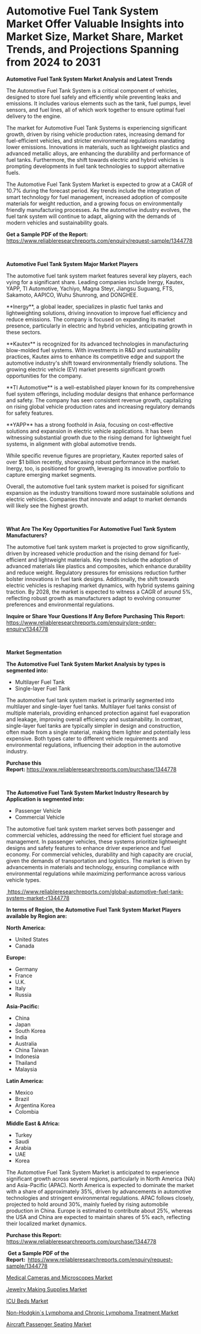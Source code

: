 <p><h1>Automotive Fuel Tank System Market Offer Valuable Insights into Market Size, Market Share, Market Trends, and Projections Spanning from 2024 to 2031</h1></p><p><strong>Automotive Fuel Tank System Market Analysis and Latest Trends</strong></p>
<p><p>The Automotive Fuel Tank System is a critical component of vehicles, designed to store fuel safely and efficiently while preventing leaks and emissions. It includes various elements such as the tank, fuel pumps, level sensors, and fuel lines, all of which work together to ensure optimal fuel delivery to the engine. </p><p>The market for Automotive Fuel Tank Systems is experiencing significant growth, driven by rising vehicle production rates, increasing demand for fuel-efficient vehicles, and stricter environmental regulations mandating lower emissions. Innovations in materials, such as lightweight plastics and advanced metallic alloys, are enhancing the durability and performance of fuel tanks. Furthermore, the shift towards electric and hybrid vehicles is prompting developments in fuel tank technologies to support alternative fuels.</p><p>The Automotive Fuel Tank System Market is expected to grow at a CAGR of 10.7% during the forecast period. Key trends include the integration of smart technology for fuel management, increased adoption of composite materials for weight reduction, and a growing focus on environmentally friendly manufacturing processes. As the automotive industry evolves, the fuel tank system will continue to adapt, aligning with the demands of modern vehicles and sustainability goals.</p></p>
<p><strong>Get a Sample PDF of the Report:&nbsp;</strong> <a href="https://www.reliableresearchreports.com/enquiry/request-sample/1344778?utm_campaign=118&utm_medium=2&utm_source=Github&utm_content=ia&utm_term=03112024&utm_id=automotive-fuel-tank-system">https://www.reliableresearchreports.com/enquiry/request-sample/1344778</a></p>
<p>&nbsp;</p>
<p><strong>Automotive Fuel Tank System Major Market Players</strong></p>
<p><p>The automotive fuel tank system market features several key players, each vying for a significant share. Leading companies include Inergy, Kautex, YAPP, TI Automotive, Yachiyo, Magna Steyr, Jiangsu Suguang, FTS, Sakamoto, AAPICO, Wuhu Shunrong, and DONGHEE. </p><p>**Inergy**, a global leader, specializes in plastic fuel tanks and lightweighting solutions, driving innovation to improve fuel efficiency and reduce emissions. The company is focused on expanding its market presence, particularly in electric and hybrid vehicles, anticipating growth in these sectors.</p><p>**Kautex** is recognized for its advanced technologies in manufacturing blow-molded fuel systems. With investments in R&D and sustainability practices, Kautex aims to enhance its competitive edge and support the automotive industry's shift toward environmentally friendly solutions. The growing electric vehicle (EV) market presents significant growth opportunities for the company.</p><p>**TI Automotive** is a well-established player known for its comprehensive fuel system offerings, including modular designs that enhance performance and safety. The company has seen consistent revenue growth, capitalizing on rising global vehicle production rates and increasing regulatory demands for safety features. </p><p>**YAPP** has a strong foothold in Asia, focusing on cost-effective solutions and expansion in electric vehicle applications. It has been witnessing substantial growth due to the rising demand for lightweight fuel systems, in alignment with global automotive trends.</p><p>While specific revenue figures are proprietary, Kautex reported sales of over $1 billion recently, showcasing robust performance in the market. Inergy, too, is positioned for growth, leveraging its innovative portfolio to capture emerging market segments. </p><p>Overall, the automotive fuel tank system market is poised for significant expansion as the industry transitions toward more sustainable solutions and electric vehicles. Companies that innovate and adapt to market demands will likely see the highest growth.</p></p>
<p>&nbsp;</p>
<p><strong>What Are The Key Opportunities For Automotive Fuel Tank System Manufacturers?</strong></p>
<p><p>The automotive fuel tank system market is projected to grow significantly, driven by increased vehicle production and the rising demand for fuel-efficient and lightweight materials. Key trends include the adoption of advanced materials like plastics and composites, which enhance durability and reduce weight. Regulatory pressures for emissions reduction further bolster innovations in fuel tank designs. Additionally, the shift towards electric vehicles is reshaping market dynamics, with hybrid systems gaining traction. By 2028, the market is expected to witness a CAGR of around 5%, reflecting robust growth as manufacturers adapt to evolving consumer preferences and environmental regulations.</p></p>
<p><strong>Inquire or Share Your Questions If Any Before Purchasing This Report:</strong> <a href="https://www.reliableresearchreports.com/enquiry/pre-order-enquiry/1344778?utm_campaign=118&utm_medium=2&utm_source=Github&utm_content=ia&utm_term=03112024&utm_id=automotive-fuel-tank-system">https://www.reliableresearchreports.com/enquiry/pre-order-enquiry/1344778</a></p>
<p>&nbsp;</p>
<p><strong>Market Segmentation</strong></p>
<p><strong>The Automotive Fuel Tank System Market Analysis by types is segmented into:</strong></p>
<p><ul><li>Multilayer Fuel Tank</li><li>Single-layer Fuel Tank</li></ul></p>
<p><p>The automotive fuel tank system market is primarily segmented into multilayer and single-layer fuel tanks. Multilayer fuel tanks consist of multiple materials, providing enhanced protection against fuel evaporation and leakage, improving overall efficiency and sustainability. In contrast, single-layer fuel tanks are typically simpler in design and construction, often made from a single material, making them lighter and potentially less expensive. Both types cater to different vehicle requirements and environmental regulations, influencing their adoption in the automotive industry.</p></p>
<p><strong>Purchase this Report:&nbsp;</strong><a href="https://www.reliableresearchreports.com/purchase/1344778?utm_campaign=118&utm_medium=2&utm_source=Github&utm_content=ia&utm_term=03112024&utm_id=automotive-fuel-tank-system">https://www.reliableresearchreports.com/purchase/1344778</a></p>
<p>&nbsp;</p>
<p><strong>The Automotive Fuel Tank System Market Industry Research by Application is segmented into:</strong></p>
<p><ul><li>Passenger Vehicle</li><li>Commercial Vehicle</li></ul></p>
<p><p>The automotive fuel tank system market serves both passenger and commercial vehicles, addressing the need for efficient fuel storage and management. In passenger vehicles, these systems prioritize lightweight designs and safety features to enhance driver experience and fuel economy. For commercial vehicles, durability and high capacity are crucial, given the demands of transportation and logistics. The market is driven by advancements in materials and technology, ensuring compliance with environmental regulations while maximizing performance across various vehicle types.</p></p>
<p><a href="https://www.reliableresearchreports.com/global-automotive-fuel-tank-system-market-r1344778?utm_campaign=118&utm_medium=2&utm_source=Github&utm_content=ia&utm_term=03112024&utm_id=automotive-fuel-tank-system">&nbsp;https://www.reliableresearchreports.com/global-automotive-fuel-tank-system-market-r1344778</a></p>
<p><strong>In terms of Region, the Automotive Fuel Tank System Market Players available by Region are:</strong></p>
<p>
    <p> <strong> North America: </strong>
        <ul>
            <li>United States</li>
            <li>Canada</li>
        </ul>
        </p> 
    <p> <strong> Europe: </strong>
        <ul>
            <li>Germany</li>
            <li>France</li>
            <li>U.K.</li>
            <li>Italy</li>
            <li>Russia</li>
        </ul>
        </p> 
    <p> <strong> Asia-Pacific: </strong>
        <ul>
            <li>China</li>
            <li>Japan</li>
            <li>South Korea</li>
            <li>India</li>
            <li>Australia</li>
            <li>China Taiwan</li>
            <li>Indonesia</li>
            <li>Thailand</li>
            <li>Malaysia</li>
        </ul>
        </p> 
    <p> <strong> Latin America: </strong>
        <ul>
            <li>Mexico</li>
            <li>Brazil</li>
            <li>Argentina Korea</li>
            <li>Colombia</li>
        </ul>
        </p> 
    <p> <strong> Middle East & Africa: </strong>
        <ul>
            <li>Turkey</li>
            <li>Saudi</li>
            <li>Arabia</li>
            <li>UAE</li>
            <li>Korea</li>
        </ul>
    </p>
    </p>
<p><p>The Automotive Fuel Tank System Market is anticipated to experience significant growth across several regions, particularly in North America (NA) and Asia-Pacific (APAC). North America is expected to dominate the market with a share of approximately 35%, driven by advancements in automotive technologies and stringent environmental regulations. APAC follows closely, projected to hold around 30%, mainly fueled by rising automobile production in China. Europe is estimated to contribute about 25%, whereas the USA and China are expected to maintain shares of 5% each, reflecting their localized market dynamics.</p></p>
<p><strong>Purchase this Report: </strong><a href="https://www.reliableresearchreports.com/purchase/1344778?utm_campaign=118&utm_medium=2&utm_source=Github&utm_content=ia&utm_term=03112024&utm_id=automotive-fuel-tank-system">https://www.reliableresearchreports.com/purchase/1344778</a></p>
<p>&nbsp;<strong>Get a Sample PDF of the Report:&nbsp;&nbsp;</strong><a href="https://www.reliableresearchreports.com/enquiry/request-sample/1344778?utm_campaign=118&utm_medium=2&utm_source=Github&utm_content=ia&utm_term=03112024&utm_id=automotive-fuel-tank-system">https://www.reliableresearchreports.com/enquiry/request-sample/1344778</a></p>
<p><strong></strong></p>
<p><p><a href="https://issuu.com/reportprime-2/docs/medical-cameras-and-microscopes-mar_6ac8e0dc6b53b2?utm_campaign=118&utm_medium=2&utm_source=Github&utm_content=ia&utm_term=03112024&utm_id=automotive-fuel-tank-system">Medical Cameras and Microscopes Market</a></p><p><a href="https://www.linkedin.com/pulse/exploring-jewelry-making-supplies-market-dynamics-global-trends-zcfwe?utm_campaign=118&utm_medium=2&utm_source=Github&utm_content=ia&utm_term=03112024&utm_id=automotive-fuel-tank-system">Jewelry Making Supplies Market</a></p><p><a href="https://issuu.com/reportprime-2/docs/icu-beds-market-size-2030.pptx_79c34ac24525fe?utm_campaign=118&utm_medium=2&utm_source=Github&utm_content=ia&utm_term=03112024&utm_id=automotive-fuel-tank-system">ICU Beds Market</a></p><p><a href="https://www.linkedin.com/pulse/non-hodgkins-lymphoma-chronic-treatment-market-ecosystem-competitive-cmgfe?utm_campaign=118&utm_medium=2&utm_source=Github&utm_content=ia&utm_term=03112024&utm_id=automotive-fuel-tank-system">Non-Hodgkin`s Lymphoma and Chronic Lymphoma Treatment Market</a></p><p><a href="https://github.com/leonidmsw5y/Market-Research-Report-List-1/blob/main/aircraft-passenger-seating-market.md?utm_campaign=118&utm_medium=2&utm_source=Github&utm_content=ia&utm_term=03112024&utm_id=automotive-fuel-tank-system">Aircraft Passenger Seating Market</a></p></p>
